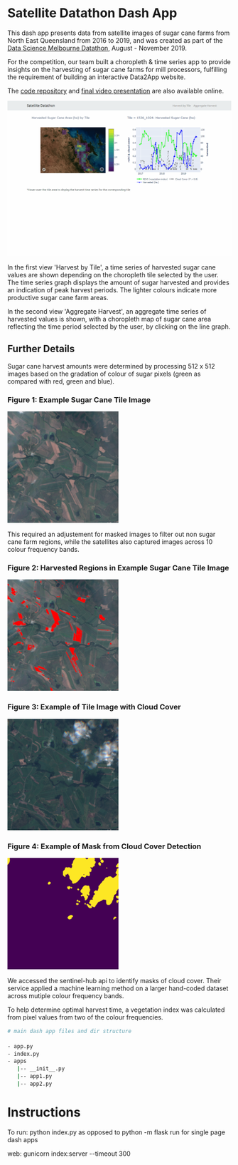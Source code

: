 # Satellite Datathon Dash App

This dash app presents data from satellite images of sugar cane farms from North East Queensland from 2016 to 2019, and was created as part of the [Data Science Melbourne Datathon](https://medium.com/satellite-intelligence), August - November 2019. 

For the competition, our team built a choropleth & time series app to provide insights on the harvesting of sugar cane farms for mill processors, fulfilling the requirement of building an interactive Data2App website.

The [code repository](https://github.com/satellite-datathon/sdthon) and [final video presentation](https://drive.google.com/file/d/1HKftlyNhEO_gQUNMjIgwD9MlNCGQCs6K/view) are also available online.

![dash app demo](./images/satellite_dashboard_demo.gif)

In the first view 'Harvest by Tile', a time series of harvested sugar cane values are shown depending on the choropleth tile selected by the user. The time series graph displays the amount of sugar harvested and provides an indication of peak harvest periods. The lighter colours indicate more productive sugar cane farm areas.

In the second view 'Aggregate Harvest', an aggregate time series of harvested values is shown, with a choropleth map of sugar cane area reflecting the time period selected by the user, by clicking on the line graph.

## Further Details

Sugar cane harvest amounts were determined by processing 512 x 512 images based on the gradation of colour of sugar pixels (green as compared with red, green and blue).

### Figure 1: Example Sugar Cane Tile Image 

<img src=./images/7680-10240-TCI-2016-12-22.png width="250" height="250">

This required an adjustement for masked images to filter out non sugar cane farm regions, while the satellites also captured images across 10 colour frequency bands. 

### Figure 2: Harvested Regions in Example Sugar Cane Tile Image 
<img src=./images/2016-12-22.png width="250" height="250">

### Figure 3: Example of Tile Image with Cloud Cover
<img src=./images/7680-10240-TCI-2017-05-31.png width="250" height="250">

### Figure 4: Example of Mask from Cloud Cover Detection
<img src=./images/7680-10240-mask-2017-05-31.png width="250" height="250">


We accessed the sentinel-hub api to identify masks of cloud cover. Their service applied a machine learning method on a larger hand-coded dataset across mutiple colour frequency bands. 

To help determine optimal harvest time, a vegetation index was calculated from pixel values from two of the colour frequencies. 

```bash 
# main dash app files and dir structure

- app.py
- index.py
- apps
   |-- __init__.py
   |-- app1.py
   |-- app2.py

```

# Instructions

To run: python index.py as opposed to python -m flask run for single page dash apps 

web: gunicorn index:server --timeout 300
